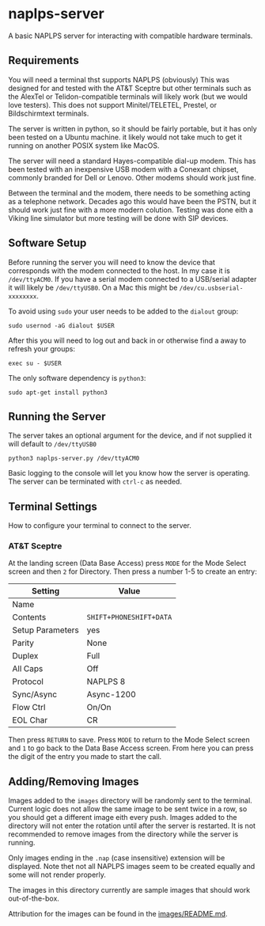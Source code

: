 # naplps-server
A basic NAPLPS server for interacting with compatible hardware terminals.

## Requirements

You will need a terminal thst supports NAPLPS (obviously) This was designed for and tested with the AT&T Sceptre but other terminals such as the AlexTel or Telidon-compatible terminals will likely work (but we would love testers). This does not support Minitel/TELETEL, Prestel, or Bildschirmtext terminals.

The server is written in python, so it should be fairly portable, but it has only been tested on a Ubuntu machine. it likely would not take much to get it running on another POSIX system like MacOS.

The server will need a standard Hayes-compatible dial-up modem. This has been tested with an inexpensive USB modem with a Conexant chipset, commonly branded for Dell or Lenovo. Other modems should work just fine.

Between the terminal and the modem, there needs to be something acting as a telephone network. Decades ago this would have been the PSTN, but it should work just fine with a more modern colution. Testing was done eith a Viking line simulator but more testing will be done with SIP devices.

## Software Setup

Before running the server you will need to know the device that corresponds with the modem connected to the host. In my case it is `/dev/ttyACM0`. If you have a serial modem connected to a USB/serial adapter it will likely be `/dev/ttyUSB0`. On a Mac this might be `/dev/cu.usbserial-xxxxxxxx`.

To avoid using `sudo` your user needs to be added to the `dialout` group:

```
sudo usernod -aG dialout $USER
```

After this you will need to log out and back in or otherwise find a away to refresh your groups:

```
exec su - $USER
```

The only software dependency is `python3`:

```
sudo apt-get install python3
```

## Running the Server

The server takes an optional argument for the device, and if not supplied it will default to `/dev/ttyUSB0`

```
python3 naplps-server.py /dev/ttyACM0
```

Basic logging to the console will let you know how the server is operating. The server can be terminated with `ctrl-c` as needed.

## Terminal Settings

How to configure your terminal to connect to the server.

### AT&T Sceptre

At the landing screen (Data Base Access) press `MODE` for the Mode Select screen and then `2` for Directory. Then press a number 1-5 to create an entry:

| Setting    | Value |
| -------- | ------- |
| Name             | <any>      |
| Contents         | `SHIFT+PHONE`<Number>`SHIFT+DATA` |
| Setup Parameters | yes        |
| Parity           | None       |
| Duplex           | Full       |
| All Caps         | Off        |
| Protocol         | NAPLPS 8   |
| Sync/Async       | Async-1200 |
| Flow Ctrl        | On/On      |
| EOL Char         | CR         |

Then press `RETURN` to save. Press `MODE` to return to the Mode Select screen and `1` to go back to the Data Base Access screen. From here you can press the digit of the entry you made to start the call.

## Adding/Removing Images

Images added to the `images` directory will be randomly sent to the terminal. Current logic does not allow the same image to be sent twice in a row, so you should get a different image eith every push. Images added to the directory will not enter the rotation until after the server is restarted. It is not recommended to remove images from the directory while the server is running.

Only images ending in the `.nap` (case insensitive) extension will be displayed. Note thet not all NAPLPS images seem to be created equally and some will not render properly.

The images in this directory currently are sample images that should work out-of-the-box.

Attribution for the images can be found in the [images/README.md](images/README.md).
